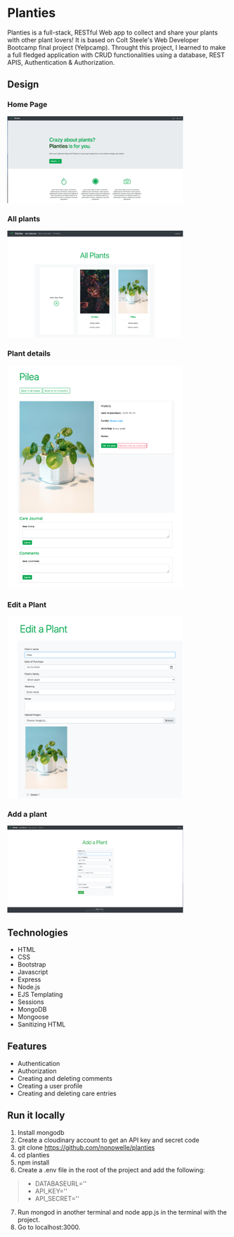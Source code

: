 # Planties
Planties is a full-stack, RESTful Web app to collect and share your plants with other plant lovers!
It is based on Colt Steele's Web Developer Bootcamp final project (Yelpcamp). Throught this project, I learned to make a full fledged application with CRUD functionalities using a database, REST APIS, Authentication & Authorization.

## Design

### Home Page
<img src="./public/home.png" width="400"/>

### All plants
<img src="./public/all-plants.png" width="400"/>

### Plant details
<img src="./public/one-plant.png"  width="400"/>

### Edit a Plant
<img src="./public/edit-plant.png" width="400"/>

### Add a plant
<img src="./public/add-a-plant.png" width="400"/>

## Technologies
* HTML
* CSS
* Bootstrap
* Javascript
* Express
* Node.js
* EJS Templating
* Sessions
* MongoDB
* Mongoose
* Sanitizing HTML


## Features

* Authentication
* Authorization
* Creating and deleting comments
* Creating a user profile
* Creating and deleting care entries


## Run it locally
1. Install mongodb
2. Create a cloudinary account to get an API key and secret code
3. git clone https://github.com/nonowelle/planties
4. cd planties
5. npm install
6. Create a .env file in the root of the project and add the following:

> * DATABASEURL='<url>'
> * API_KEY=''<key>
> * API_SECRET='<secret>'

7. Run mongod in another terminal and node app.js in the terminal with the project.
8. Go to localhost:3000.





